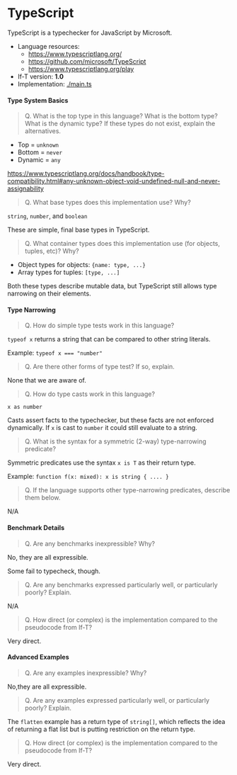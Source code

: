 TypeScript
===

TypeScript is a typechecker for JavaScript by Microsoft.

* Language resources:
  - <https://www.typescriptlang.org/>
  - <https://github.com/microsoft/TypeScript>
  - <https://www.typescriptlang.org/play>
* If-T version: **1.0**
* Implementation: [./main.ts](./main.ts)


#### Type System Basics

> Q. What is the top type in this language? What is the bottom type? What is the dynamic type?
> If these types do not exist, explain the alternatives.

* Top = `unknown`
* Bottom = `never`
* Dynamic = `any`

<https://www.typescriptlang.org/docs/handbook/type-compatibility.html#any-unknown-object-void-undefined-null-and-never-assignability>


> Q. What base types does this implementation use? Why?

`string`, `number`, and `boolean`

These are simple, final base types in TypeScript.


> Q. What container types does this implementation use (for objects, tuples, etc)? Why?

* Object types for objects: `{name: type, ...}`
* Array types for tuples: `[type, ...]`

Both these types describe mutable data, but TypeScript still allows type narrowing on
their elements.


#### Type Narrowing

> Q. How do simple type tests work in this language?

`typeof x` returns a string that can be compared to other string literals.

Example: `typeof x === "number"`


> Q. Are there other forms of type test? If so, explain.

None that we are aware of.


> Q. How do type casts work in this language?

`x as number`

Casts assert facts to the typechecker, but these facts are not enforced
dynamically. If `x` is cast to `number` it could still evaluate to a string.


> Q. What is the syntax for a symmetric (2-way) type-narrowing predicate?

Symmetric predicates use the syntax `x is T` as their return type.

Example: `function f(x: mixed): x is string { .... }`


> Q. If the language supports other type-narrowing predicates, describe them below.

N/A


#### Benchmark Details

> Q. Are any benchmarks inexpressible? Why?

No, they are all expressible.

Some fail to typecheck, though.


> Q. Are any benchmarks expressed particularly well, or particularly poorly? Explain.

N/A


> Q. How direct (or complex) is the implementation compared to the pseudocode from If-T?

Very direct.


#### Advanced Examples

> Q. Are any examples inexpressible? Why?

No,they are all expressible.

> Q. Are any examples expressed particularly well, or particularly poorly? Explain.

The `flatten` example has a return type of `string[]`, which reflects the idea of returning a flat list but is putting restriction on the return type.

> Q. How direct (or complex) is the implementation compared to the pseudocode from If-T?

Very direct.
